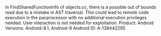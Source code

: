 In FindSharedFunctionInfo of objects.cc, there is a possible out of bounds read due to a mistake in AST traversal. This could lead to remote code execution in the pacprocessor with no additional execution privileges needed. User interaction is not needed for exploitation. Product: Android Versions: Android-8.1, Android-9 Android ID: A-138442295